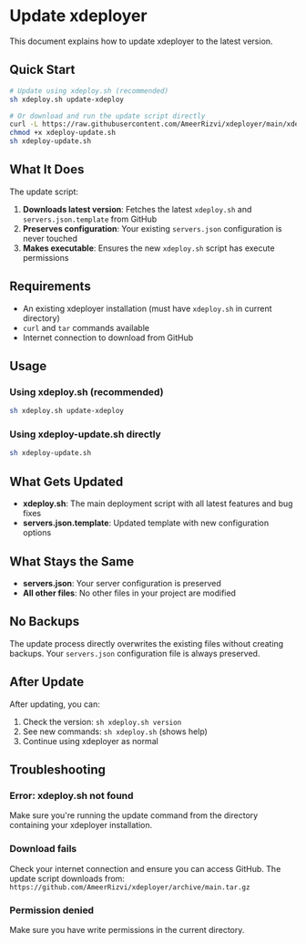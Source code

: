 # Update xdeployer

This document explains how to update xdeployer to the latest version.

## Quick Start

```bash
# Update using xdeploy.sh (recommended)
sh xdeploy.sh update-xdeploy

# Or download and run the update script directly
curl -L https://raw.githubusercontent.com/AmeerRizvi/xdeployer/main/xdeploy-update.sh -o xdeploy-update.sh
chmod +x xdeploy-update.sh
sh xdeploy-update.sh
```

## What It Does

The update script:

1. **Downloads latest version**: Fetches the latest `xdeploy.sh` and `servers.json.template` from GitHub
2. **Preserves configuration**: Your existing `servers.json` configuration is never touched
3. **Makes executable**: Ensures the new `xdeploy.sh` script has execute permissions

## Requirements

- An existing xdeployer installation (must have `xdeploy.sh` in current directory)
- `curl` and `tar` commands available
- Internet connection to download from GitHub

## Usage

### Using xdeploy.sh (recommended)

```bash
sh xdeploy.sh update-xdeploy
```

### Using xdeploy-update.sh directly

```bash
sh xdeploy-update.sh
```

## What Gets Updated

- **xdeploy.sh**: The main deployment script with all latest features and bug fixes
- **servers.json.template**: Updated template with new configuration options

## What Stays the Same

- **servers.json**: Your server configuration is preserved
- **All other files**: No other files in your project are modified

## No Backups

The update process directly overwrites the existing files without creating backups. Your `servers.json` configuration file is always preserved.

## After Update

After updating, you can:

1. Check the version: `sh xdeploy.sh version`
2. See new commands: `sh xdeploy.sh` (shows help)
3. Continue using xdeployer as normal

## Troubleshooting

### Error: xdeploy.sh not found

Make sure you're running the update command from the directory containing your xdeployer installation.

### Download fails

Check your internet connection and ensure you can access GitHub. The update script downloads from:
`https://github.com/AmeerRizvi/xdeployer/archive/main.tar.gz`

### Permission denied

Make sure you have write permissions in the current directory.
